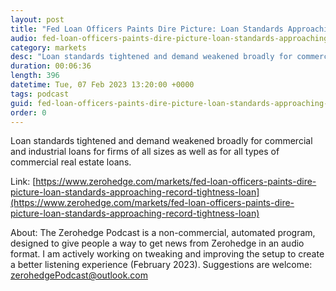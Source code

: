 ```yaml
---
layout: post
title: "Fed Loan Officers Paints Dire Picture: Loan Standards Approaching Record Tightness As Loan Demand Plummets "
audio: fed-loan-officers-paints-dire-picture-loan-standards-approaching-record-tightness-loan-0
category: markets
desc: "Loan standards tightened and demand weakened broadly for commercial and industrial loans for firms of all sizes as well as for all types of commercial real estate loans."
duration: 00:06:36
length: 396
datetime: Tue, 07 Feb 2023 13:20:00 +0000
tags: podcast
guid: fed-loan-officers-paints-dire-picture-loan-standards-approaching-record-tightness-loan-0
order: 0
---
```

Loan standards tightened and demand weakened broadly for commercial and industrial loans for firms of all sizes as well as for all types of commercial real estate loans.

Link: [https://www.zerohedge.com/markets/fed-loan-officers-paints-dire-picture-loan-standards-approaching-record-tightness-loan](https://www.zerohedge.com/markets/fed-loan-officers-paints-dire-picture-loan-standards-approaching-record-tightness-loan)

About: The Zerohedge Podcast is a non-commercial, automated program, designed to give people a way to get news from Zerohedge in an audio format.  I am actively working on tweaking and improving the setup to create a better listening experience (February 2023).  Suggestions are welcome: [zerohedgePodcast@outlook.com](mailto:zerohedgePodcast@outlook.com)